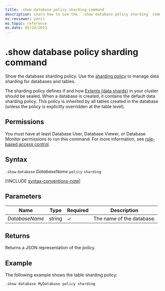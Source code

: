 ```yaml
---
title: .show database policy sharding command
description: Learn how to use the `.show database policy sharding` command to show the database's sharding policy.
ms.reviewer: yonil
ms.topic: reference
ms.date: 05/24/2023
---
```

# .show database policy sharding command

Show the database sharding policy. Use the [sharding policy](../management/shardingpolicy.md) to manage data sharding for databases and tables.  

The sharding policy defines if and how [Extents (data shards)](../management/extents-overview.md) in your cluster should be sealed. When a database is created, it contains the default data sharding policy. This policy is inherited by all tables created in the database (unless the policy is explicitly overridden at the table level).

## Permissions

You must have at least Database User, Database Viewer, or Database Monitor permissions to run this command. For more information, see [role-based access control](access-control/role-based-access-control.md).

## Syntax

`.show` `database` *DatabaseName* `policy` `sharding`

[!INCLUDE [syntax-conventions-note](../../../includes/syntax-conventions-note.md)]

## Parameters

|Name|Type|Required|Description|
|--|--|--|--|
|*DatabaseName*|string|&check;|The name of the database.|

## Returns

Returns a JSON representation of the policy.

## Example

The following example shows the table sharding policy:

```kusto
.show database MyDatabase policy sharding 
```
